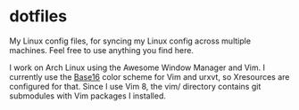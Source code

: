 # dotfiles
My Linux config files, for syncing my Linux config across multiple machines. Feel free to use anything you find here.

I work on Arch Linux using the Awesome Window Manager and Vim. 
I currently use the <a href="https://github.com/chriskempson/base16-vim">Base16</a> color scheme for Vim and urxvt, so Xresources are configured for that. Since I use Vim 8, the vim/ directory contains git submodules with Vim packages I installed.

 
